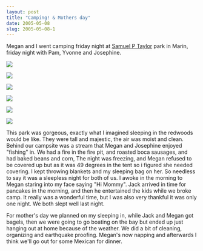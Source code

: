 ```yaml
---
layout: post
title: "Camping! & Mothers day"
date: 2005-05-08
slug: 2005-05-08-1
---
```


Megan and I went camping friday night at  [Samuel P Taylor](http://www.parks.ca.gov/default.asp?page_id=469)  park in Marin, friday night with Pam, Yvonne and Josephine.

 ![](/visible-light/images/assets/CRW_0326.jpg) 

 ![](/visible-light/images/assets/CRW_0359.jpg) 

 ![](/visible-light/images/assets/CRW_0402.jpg) 

 ![](/visible-light/images/assets/CRW_0405.jpg) 

 ![](/visible-light/images/assets/CRW_0474.jpg) 

 ![](/visible-light/images/assets/CRW_0480.jpg) 

This park was gorgeous, exactly what I imagined sleeping in the redwoods would be like.  They were tall and majestic, the air was moist and clean. Behind our campsite was a stream that Megan and Josephine enjoyed &quot;fishing&quot; in.  We had a fire in the fire pit, and roasted boca sausages, and had baked beans and corn, The night was freezing, and Megan refused to be covered up but as it was 49 degrees in the tent so i figured she needed covering.  I kept throwing blankets and my sleeping bag on her.  So needless to say it was a sleepless night for both of us. I awoke in the morning to Megan staring into my face saying &quot;Hi Mommy&quot;.  Jack arrived in time for pancakes in the morning, and then he entertained the kids while we broke camp.  It really was a wonderful time, but I was also very thankful it was only one night.  We both slept well last night.

For mother&apos;s day we planned on my sleeping in, while Jack and Megan got bagels, then we were going to go boating on the bay but ended up just hanging out at home because of the weather.  We did a bit of cleaning, organizing and earthquake proofing.  Megan&apos;s now napping and afterwards I think we&apos;ll go out for some Mexican for dinner. 


